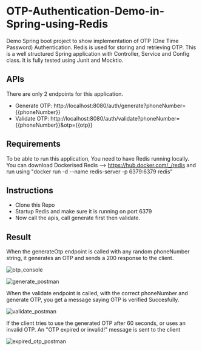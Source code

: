 # OTP-Authentication-Demo-in-Spring-using-Redis

Demo Spring boot project to show implementation of OTP (One Time Password) Authentication. Redis is used for storing and retrieving OTP.
This is a well structured Spring application with Controller, Service and Config class. It is fully tested using Junit and Mocktio.

## APIs

There are only 2 endpoints for this application. 
- Generate OTP: http://localhost:8080/auth/generate?phoneNumber={{phoneNumber}}
- Validate OTP: http://localhost:8080/auth/validate?phoneNumber={{phoneNumber}}&otp={{otp}}

## Requirements

To be able to run this application, You need to have Redis running locally.
You can download Dockerised Redis --> https://hub.docker.com/_/redis and run using "docker run -d --name redis-server -p 6379:6379 redis"

## Instructions

- Clone this Repo
- Startup Redis and make sure it is running on port 6379
- Now call the apis, call generate first then validate.

## Result

When the generateOtp endpoint is called with any random phoneNumber string, it generates an OTP and sends a 200 response to the client.

![otp_console](https://github.com/user-attachments/assets/06638d80-1f63-420b-9d91-4a87cb3751ad)

![generate_postman](https://github.com/user-attachments/assets/237f8922-08d5-4a45-8e62-7efa3fc34d36)

When the validate endpoint is called, with the correct phoneNumber and generate OTP, you get a message saying OTP is verified Succesfully.

![validate_postman](https://github.com/user-attachments/assets/be4d8a78-36b7-46bf-8908-c706b8ee1d63)

If the client tries to use the generated OTP after 60 seconds, or uses an invalid OTP. An "OTP expired or invalid!" message is sent to the client

![expired_otp_postman](https://github.com/user-attachments/assets/4395c50f-c4fd-43ce-a165-36aa25ac86f2)





